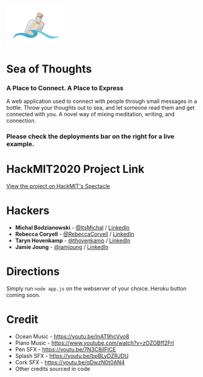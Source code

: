<img src="content/static/img/logo.png" width="30%">

# Sea of Thoughts

### A Place to Connect. A Place to Express

A web application used to connect with people through small messages in a bottle. Throw your thoughts out to sea, and let someone read them and get connected with you. A novel way of mixing meditation, writing, and connection.

### Please check the deployments bar on the right for a live example.

# HackMIT2020 Project Link

[View the project on HackMIT's Spectacle](https://spectacle.hackmit.org/project/513)

# Hackers
- **Michal Bodzianowski** - [@ItsMichal](https://github.com/ItsMichal) / [LinkedIn](https://www.linkedin.com/in/mbodzianowski/)
- **Rebecca Coryell** - [@RebeccaCoryell](https://github.com/RebeccaCoryell) / [LinkedIn](https://www.linkedin.com/in/rebecca-coryell-3395121b7/)
- **Taryn Hovenkamp** - [@thovenkamp](https://github.com/thovenhamp) / [LinkedIn](https://www.linkedin.com/in/taryn-hovenkamp-1179581a2/)
- **Jamie Joung** - [@jamjoung](https://github.com/jamjoung) / [LinkedIn](https://www.linkedin.com/in/jamie-joung/)

# Directions

Simply run `node app.js` on the webserver of your choice. Heroku button coming soon.

# Credit
- Ocean Music - https://youtu.be/lnAT9hcVyo8
- Piano Music - https://www.youtube.com/watch?v=zOZOBff2FrI
- Pen SFX - https://youtu.be/7N3C8jIFICE
- Splash SFX - https://youtu.be/bpBLyDZRJDU
- Cork SFX - https://youtu.be/qDwzN0t0AN4
- Other credits sourced in code


